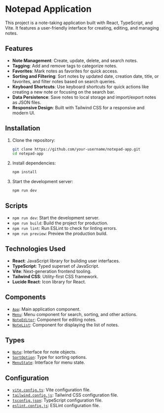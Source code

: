 # Notepad Application

This project is a note-taking application built with React, TypeScript, and Vite. It features a user-friendly interface for creating, editing, and managing notes.

## Features

- **Note Management**: Create, update, delete, and search notes.
- **Tagging**: Add and remove tags to categorize notes.
- **Favorites**: Mark notes as favorites for quick access.
- **Sorting and Filtering**: Sort notes by updated date, creation date, title, or favorites, and filter notes based on search queries.
- **Keyboard Shortcuts**: Use keyboard shortcuts for quick actions like creating a new note or focusing on the search bar.
- **Data Persistence**: Save notes to local storage and import/export notes as JSON files.
- **Responsive Design**: Built with Tailwind CSS for a responsive and modern UI.

## Installation

1. Clone the repository:

    ```sh
    git clone https://github.com/your-username/notepad-app.git
    cd notepad-app
    ```

2. Install dependencies:

    ```sh
    npm install
    ```

3. Start the development server:

    ```sh
    npm run dev
    ```

## Scripts

- `npm run dev`: Start the development server.
- `npm run build`: Build the project for production.
- `npm run lint`: Run ESLint to check for linting errors.
- `npm run preview`: Preview the production build.

## Technologies Used

- **React**: JavaScript library for building user interfaces.
- **TypeScript**: Typed superset of JavaScript.
- **Vite**: Next-generation frontend tooling.
- **Tailwind CSS**: Utility-first CSS framework.
- **Lucide React**: Icon library for React.

## Components

- [`App`](src/App.tsx ): Main application component.
- [`Menu`](src/components/Menu.tsx ): Menu component for search, sorting, and other actions.
- [`NoteEditor`](src/components/NoteEditor.tsx ): Component for editing notes.
- [`NoteList`](src/components/NoteList.tsx ): Component for displaying the list of notes.

## Types

- [`Note`](src/types.ts ): Interface for note objects.
- [`SortOption`](src/types.ts ): Type for sorting options.
- [`MenuState`](src/types.ts ): Interface for menu state.

## Configuration

- [`vite.config.ts`](vite.config.ts ): Vite configuration file.
- [`tailwind.config.js`](tailwind.config.js ): Tailwind CSS configuration file.
- [`tsconfig.json`](tsconfig.json ): TypeScript configuration file.
- [`eslint.config.js`](eslint.config.js ): ESLint configuration file.
